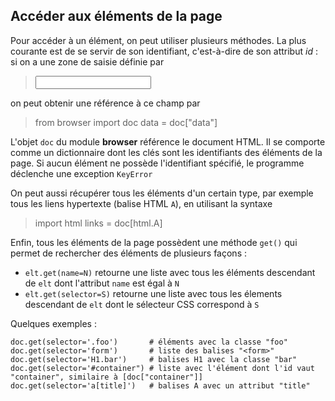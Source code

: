 Accéder aux éléments de la page
-------------------------------

Pour accéder à un élément, on peut utiliser plusieurs méthodes. La plus courante est de se servir de son identifiant, c'est-à-dire de son attribut _id_ : si on a une zone de saisie définie par

>    <input id="data">

on peut obtenir une référence à ce champ par 

>    from browser import doc
>    data = doc["data"]

L'objet `doc` du module **browser** référence le document HTML. Il se comporte comme un dictionnaire dont les clés sont les identifiants des éléments de la page. Si aucun élément ne possède l'identifiant spécifié, le programme déclenche une exception `KeyError`

On peut aussi récupérer tous les éléments d'un certain type, par exemple tous les liens hypertexte (balise HTML `A`), en  utilisant la syntaxe

>    import html
>    links = doc[html.A]

Enfin, tous les éléments de la page possèdent une méthode `get()` qui permet de rechercher des éléments de plusieurs façons :
 - `elt.get(name=N)` retourne une liste avec tous les éléments descendant de `elt` dont l'attribut `name` est égal à `N`
 - `elt.get(selector=S)` retourne une liste avec tous les élements descendant de `elt` dont le sélecteur CSS correspond à `S`

Quelques exemples :

    doc.get(selector='.foo')       # éléments avec la classe "foo"
    doc.get(selector='form')       # liste des balises "<form>"
    doc.get(selector='H1.bar')     # balises H1 avec la classe "bar"
    doc.get(selector='#container") # liste avec l'élément dont l'id vaut "container", similaire à [doc["container"]]
    doc.get(selector='a[title]')   # balises A avec un attribut "title"
    
